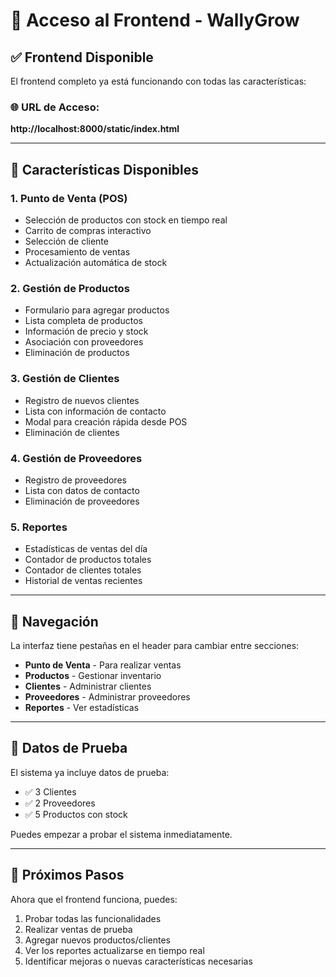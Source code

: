 # 🎨 Acceso al Frontend - WallyGrow

## ✅ Frontend Disponible

El frontend completo ya está funcionando con todas las características:

### 🌐 URL de Acceso:
**http://localhost:8000/static/index.html**

---

## 📱 Características Disponibles

### 1. **Punto de Venta (POS)**
- Selección de productos con stock en tiempo real
- Carrito de compras interactivo
- Selección de cliente
- Procesamiento de ventas
- Actualización automática de stock

### 2. **Gestión de Productos**
- Formulario para agregar productos
- Lista completa de productos
- Información de precio y stock
- Asociación con proveedores
- Eliminación de productos

### 3. **Gestión de Clientes**
- Registro de nuevos clientes
- Lista con información de contacto
- Modal para creación rápida desde POS
- Eliminación de clientes

### 4. **Gestión de Proveedores**
- Registro de proveedores
- Lista con datos de contacto
- Eliminación de proveedores

### 5. **Reportes**
- Estadísticas de ventas del día
- Contador de productos totales
- Contador de clientes totales
- Historial de ventas recientes

---

## 🎯 Navegación

La interfaz tiene pestañas en el header para cambiar entre secciones:
- **Punto de Venta** - Para realizar ventas
- **Productos** - Gestionar inventario
- **Clientes** - Administrar clientes
- **Proveedores** - Administrar proveedores
- **Reportes** - Ver estadísticas

---

## 🔄 Datos de Prueba

El sistema ya incluye datos de prueba:
- ✅ 3 Clientes
- ✅ 2 Proveedores  
- ✅ 5 Productos con stock

Puedes empezar a probar el sistema inmediatamente.

---

## 🚀 Próximos Pasos

Ahora que el frontend funciona, puedes:
1. Probar todas las funcionalidades
2. Realizar ventas de prueba
3. Agregar nuevos productos/clientes
4. Ver los reportes actualizarse en tiempo real
5. Identificar mejoras o nuevas características necesarias
